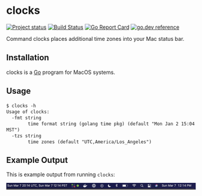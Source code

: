 # clocks

[![Project status](https://img.shields.io/github/release/tmc/clocks.svg?style=flat-square)](https://github.com/tmc/clocks/releases/latest)
[![Build Status](https://github.com/tmc/clocks/workflows/Test/badge.svg)](https://github.com/tmc/clocks/actions?query=workflow%3ATest)
[![Go Report Card](https://goreportcard.com/badge/tmc/clocks?cache=0)](https://goreportcard.com/report/tmc/clocks)
[![go.dev reference](https://img.shields.io/badge/go.dev-reference-007d9c?logo=go&logoColor=white&style=flat-square)](https://pkg.go.dev/github.com/tmc/clocks)

Command clocks places additional time zones into your Mac status bar.

## Installation

clocks is a [Go](https://golang.org/) program for MacOS systems.

## Usage

```console
$ clocks -h
Usage of clocks:
  -fmt string
    	time format string (golang time pkg) (default "Mon Jan 2 15:04 MST")
  -tzs string
    	time zones (default "UTC,America/Los_Angeles")
```

## Example Output

This is example output from running `clocks`:

![example output](./docs/example-statusbar-image.png)
